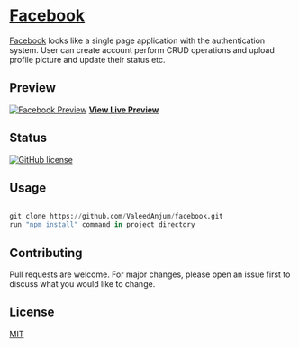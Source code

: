 # [Facebook](https://facebook-842b3.firebaseapp.com/)


[Facebook](https://facebook-842b3.firebaseapp.com/) looks like a single page application with the authentication system. User can create account perform CRUD operations and upload profile picture and update their status etc. 


## Preview

[![Facebook Preview](https://github.com/ValeedAnjum/facebook/blob/master/public/style/images/facebook.gif)](https://facebook-842b3.firebaseapp.com/)
**[View Live Preview](https://facebook-842b3.firebaseapp.com/)**

## Status

[![GitHub license](https://img.shields.io/badge/license-MIT-blue.svg)](https://github.com/ValeedAnjum/facebook/blob/master/LICENSE)


## Usage

```python

git clone https://github.com/ValeedAnjum/facebook.git
run "npm install" command in project directory
```

## Contributing
Pull requests are welcome. For major changes, please open an issue first to discuss what you would like to change.

## License
[MIT](https://choosealicense.com/licenses/mit/)
